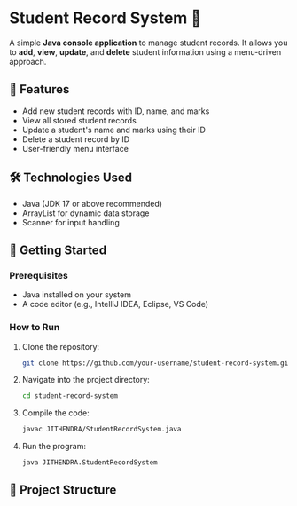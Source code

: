 # Student Record System 📘

A simple **Java console application** to manage student records. It allows you to **add**, **view**, **update**, and **delete** student information using a menu-driven approach.

## 🔧 Features

- Add new student records with ID, name, and marks
- View all stored student records
- Update a student's name and marks using their ID
- Delete a student record by ID
- User-friendly menu interface

## 🛠️ Technologies Used

- Java (JDK 17 or above recommended)
- ArrayList for dynamic data storage
- Scanner for input handling

## 🚀 Getting Started

### Prerequisites

- Java installed on your system
- A code editor (e.g., IntelliJ IDEA, Eclipse, VS Code)

### How to Run

1. Clone the repository:
    ```bash
    git clone https://github.com/your-username/student-record-system.git
    ```

2. Navigate into the project directory:
    ```bash
    cd student-record-system
    ```

3. Compile the code:
    ```bash
    javac JITHENDRA/StudentRecordSystem.java
    ```

4. Run the program:
    ```bash
    java JITHENDRA.StudentRecordSystem
    ```

## 📂 Project Structure


